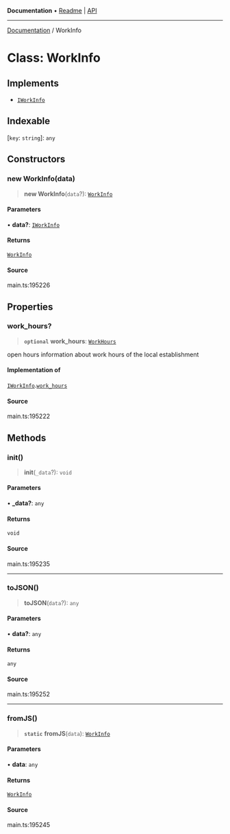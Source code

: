 **Documentation** • [Readme](../README.md) \| [API](../globals.md)

***

[Documentation](../README.md) / WorkInfo

# Class: WorkInfo

## Implements

- [`IWorkInfo`](../interfaces/IWorkInfo.md)

## Indexable

 \[`key`: `string`\]: `any`

## Constructors

### new WorkInfo(data)

> **new WorkInfo**(`data`?): [`WorkInfo`](WorkInfo.md)

#### Parameters

• **data?**: [`IWorkInfo`](../interfaces/IWorkInfo.md)

#### Returns

[`WorkInfo`](WorkInfo.md)

#### Source

main.ts:195226

## Properties

### work\_hours?

> **`optional`** **work\_hours**: [`WorkHours`](WorkHours.md)

open hours
information about work hours of the local establishment

#### Implementation of

[`IWorkInfo`](../interfaces/IWorkInfo.md).[`work_hours`](../interfaces/IWorkInfo.md#work_hours)

#### Source

main.ts:195222

## Methods

### init()

> **init**(`_data`?): `void`

#### Parameters

• **\_data?**: `any`

#### Returns

`void`

#### Source

main.ts:195235

***

### toJSON()

> **toJSON**(`data`?): `any`

#### Parameters

• **data?**: `any`

#### Returns

`any`

#### Source

main.ts:195252

***

### fromJS()

> **`static`** **fromJS**(`data`): [`WorkInfo`](WorkInfo.md)

#### Parameters

• **data**: `any`

#### Returns

[`WorkInfo`](WorkInfo.md)

#### Source

main.ts:195245
